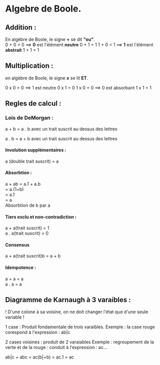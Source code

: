 # Algebre de Boole.

## Addition :

En algèbre de Boole, le signe __+__ se dit __"ou"__.   
0 + 0 = 0 ==> __0__ est l'élément __neutre__
0 + 1 = 1
1 + 0 = 1 ==> __1__ est l'élément __abstrait__
1 + 1 = 1

## Multiplication :

en algèbre de Boole, le signe __x__ se lit __ET__.

0 x 0 = 0 ==> 1 est neutre
0 x 1 = 0
1 x 0 = 0 ==> 0 est absorbant
1 x 1 = 1

## Regles de calcul :

### Lois de DeMorgan :

a +  b = a . b avec un trait suscrit au dessus des lettres

a . b = a + b avec un trait suscrit au dessus des lettres

#### Involution supplémentaires :

a (double trait suscrit) = a

#### Absorbtion :

a + ab = a.1 + a.b    
       = a.(1+b)  
       = a.1  
       = a  
Absorbtion de b par a

#### Tiers exclu et non-contradiction :

a + a(trait suscrit) = 1   
a . a(trait suscrit) = 0

#### Consensus

a + a(trait suscrit)b = a + b

#### Idempotence :

a + a = a  
a . a = a

## Diagramme de Karnaugh à 3 varaibles :
! D'une colone à sa voisine, on ne doit changer l'état que d'une seule variable !

1 case : Produit fondamentale de trois varaibles.
Exemple : la case rouge corespond à l'expression : ab|c  

2 cases voisines : produit de 2 varaiables
Exemple : regroupement de la verte et de la rouge : conduit à l'expression : ac...

ab|c + abc = ac(b|+b) = ac.1 = ac
